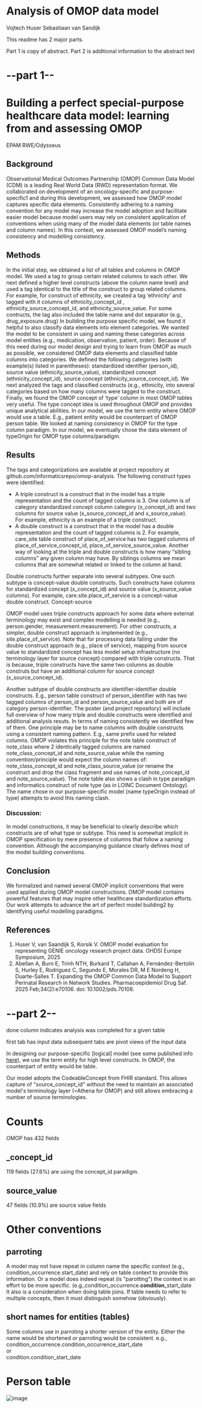 # Analysis of OMOP data model

Vojtech Huser
Sebastiaan van Sandijk

This readme has 2 major parts.

Part 1 is copy of abstract.
Part 2 is additional information to the abstract text
# --part 1--
# Building a perfect special-purpose healthcare data model: learning from and assessing OMOP
EPAM RWE/Odysseus
## Background
Observational Medical Outcomes Partnership (OMOP) Common Data Model (CDM) is a leading Real World Data (RWD) representation format. We collaborated on development of an oncology-specific and purpose-specific1 and during this development, we assessed how OMOP model captures specific data elements. Consistently adhering to a naming convention for any model may increase the model adoption and facilitate easier model because model users may rely on consistent application of conventions when using many of the model data elements (or table names and column names). In this context, we assessed OMOP model’s naming consistency and modelling consistency.
## Methods
In the initial step, we obtained a list of all tables and columns in OMOP model. We used a tag to group certain related columns to each other. We next defined a higher level constructs (above the column name level) and used a tag identical to the title of the construct to group related columns. For example, for construct of ethnicity, we created a tag ‘ethnicity’ and tagged with it columns of ethnicity_concept_id , ethnicity_source_concept_id, and ethnicity_source_value. For some contructs, the tag also included the table name and dot separator (e.g., drug_exposure.drug)
In building the purpose specific model, we found it helpful to also classify data elements into element categories. We wanted the model to be consistent in using and naming these categories across model entities (e.g., medication, observation, patient, order). Because of this need during our model design and trying to learn from OMOP as much as possible, we considered OMOP data elements and classified table columns into categories. We defined the following categories (with example(s) listed in parentheses): standardized identifier (person_id), source value (ethnicity_source_value), standardized concept (ethnicity_concept_id), source concept (ethnicity_source_concept_id).
We next analyzed the tags and classified constructs (e.g., ethnicity,  into several categories based on how many columns were tagged to the construct. 
Finally, we found the OMOP concept of ‘type’ column in most OMOP tables very useful. The type concept idea is used throughout OMOP and provides unique analytical abilities. In our model, we use the term entity where OMOP would use a table. E.g., patient entity would be counterpart of OMOP person table. We looked at naming consistency in OMOP for the type column paradigm. In our model, we eventually chose the data element of typeOrigin for OMOP type columns/paradigm.
## Results
The tags and categorizations are available at project repository at github.com/informaticsrepo/omop-analysis. 
The following construct types were identified:
-	A triple construct is a construct that in the model has a triple representation and the count of tagged columns is 3. One column is of category standardized concept column category (x_concept_id) and two columns for source value (x_source_concept_id and x_source_value).  For example, ethnicity is an example of a triple construct. 
-	A double construct is a construct that in the model has a double representation and the count of tagged columns is 2. For example, care_site table construct of place_of_service has two tagged columns of place_of_service_concept_id, place_of_service_source_value. 
Another way of looking at the triple and double constructs is how many “sibling columns” any given column may have. By siblings columns we mean columns that are somewhat related or linked to the column at hand.

Double constructs further separate into several subtypes. One such subtype is concept-value double constructs. Such constructs have columns for standardized concept (x_concept_id) and source value (x_source_value columns). For example, care.site.place_of_service is a concept-value double construct. 
Concept-source

OMOP model uses triple constructs approach for some data where external terminology may exist and complex modelling is needed (e.g., person.gender, measurement.measurement). For other constructs, a simpler, double construct approach is implemented (e.g., site.place_of_service). Note that for processing data falling under the double construct approach (e.g., place of service), mapping from source value to standardized concept has less model setup infrastructure (no terminology layer for source concept) compared with triple constructs. That is because, triple constructs have the same two columns as double construts but have an additional column for source concept (x_source_concept_id).

Another subtype of double constructs are identifier-identifier double constructs. E.g., person table construct of person_identifier with has two tagged columns of person_id  and person_source_value and both are of category person-identifier. 
The poster (and project repository) will include full overview of how many triple and double constructs were identified and additional analysis resuts. 
In terms of naming consistently we identified few of them. One principle may be to name columns with double constructs using a consistent naming pattern. E.g., same prefix used for related columns. OMOP violates this principle for the note table construct of note_class where 2 identically tagged columns are named note_class_concept_id and note_source_value while the naming convention/principle would expect the column names of: note_class_concept_id and note_class_source_value (or rename the construct and drop the class fragment and use names of note_concept_id and note_source_value). The note table also shows a clash in type paradigm and informatics construct of note type (as in LOINC Document Ontology). The name chose in our purpose-specific model (name typeOrigin instead of type) attempts to avoid this naming clash.
### Discussion: 
In model constructions, it may be beneficial to clearly describe which constructs are of what type or subtype. This need is somewhat implicit in OMOP specification by mere presence of columns that follow a naming convention. Although the accompanying guidance clearly defines most of the model building conventions.  
## Conclusion
We formalized and named several OMOP implicit conventions that were used applied during OMOP model constructions. OMOP model contains powerful features that may inspire other healthcare standardization efforts. Our work attempts to advance the art of perfect model building2 by identifying useful modelling paradigms.
## References

1.	Huser V, van Saandijk S, Korsik V. OMOP model evaluation for representing GENIE oncology research project data. OHDSI Europe Symposium, 2025
2.	Abellan A, Burn E, Trinh NTH, Burkard T, Callahan A, Fernández-Bertolín S, Hurley E, Rodriguez C, Segundo E, Morales DR, M E Nordeng H, Duarte-Salles T. Expanding the OMOP Common Data Model to Support Perinatal Research in Network Studies. Pharmacoepidemiol Drug Saf. 2025 Feb;34(2):e70106. doi: 10.1002/pds.70106.

# --part 2--
done column indicates analysis was completed for a given table

first tab has input data
subsequent tabs are pivot views of the input data

In designing our purpose-specific [logical] model (see some published info [here](https://github.com/informaticsrepo/omop-onc)), we use the term entity for high level constructs. In OMOP, the counterpart of entity would be table.

Our model adopts the CodeableConcept from FHIR standard. This allows capture of "source_concept_id" without the need to maintain an associated model's terminology layer (=Athena for OMOP) and still allows embracing a number of source terminologies.

# Counts

OMOP has 432 fields

## _concept_id
119 fields (27.6%)  are using the concept_id paradigm.

## source_value
47 fields (10.9%) are source value fields

# Other conventions
## parroting
A model may not have repeat in column name the specific context (e.g., condition_occurrence.start_date) and rely on table context to provide this information.
Or a model does indeed repeat (is "parotting") the context in an effort to be more specific. (e.g.,condition_occurrence.**condition**_start_date
It also is a consideration when doing table joins. If table needs to refer to multiple concepts, then it must distinguish somehow (obviously).

## short names for entities (tables)
Some columns use in parroting a shorter version of the entity. Either the name would be shortened or parroting would be consistent.
e.g.,  
condition_occurrence.condition_occurrence_start_date  
or  
condition.condition_start_date


# Person table

![image](https://github.com/user-attachments/assets/f9d5d94f-a772-4dcb-b5b5-b8477c27ae93)

